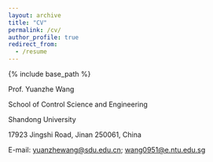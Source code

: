 ```yaml
---
layout: archive
title: "CV"
permalink: /cv/
author_profile: true
redirect_from:
  - /resume
---
```


{% include base_path %}

Prof. Yuanzhe Wang

School of Control Science and Engineering

Shandong University

17923 Jingshi Road, Jinan 250061, China

E-mail: yuanzhewang@sdu.edu.cn; wang0951@e.ntu.edu.sg
